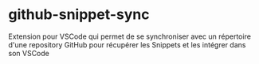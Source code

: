 # github-snippet-sync
Extension pour VSCode qui permet de se synchroniser avec un répertoire d'une repository GitHub pour récupérer les Snippets et les intégrer dans son VSCode
